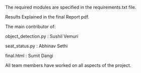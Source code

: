 
The required modules are specified in the requirements.txt file.

Results Explained in the final Report pdf.

The main contributor of:

object_detection.py : Sushil Vemuri 

seat_status.py : Abhinav Sethi

final.html : Sumit Dangi

All team members have worked on all aspects of the project.

